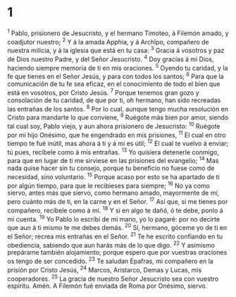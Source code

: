 # 1 
<sup>1</sup> Pablo, prisionero de Jesucristo, y el hermano Timoteo, á Filemón amado, y coadjutor nuestro; <sup>2</sup> Y á la amada Apphia, y á Archîpo, compañero de nuestra milicia, y á la iglesia que está en tu casa: <sup>3</sup> Gracia á vosotros y paz de Dios nuestro Padre, y del Señor Jesucristo. <sup>4</sup> Doy gracias á mi Dios, haciendo siempre memoria de ti en mis oraciones. <sup>5</sup> Oyendo tu caridad, y la fe que tienes en el Señor Jesús, y para con todos los santos; <sup>6</sup> Para que la comunicación de tu fe sea eficaz, en el conocimiento de todo el bien que está en vosotros, por Cristo Jesús. <sup>7</sup> Porque tenemos gran gozo y consolación de tu caridad, de que por ti, oh hermano, han sido recreadas las entrañas de los santos. <sup>8</sup> Por lo cual, aunque tengo mucha resolución en Cristo para mandarte lo que conviene, <sup>9</sup> Ruégote más bien por amor, siendo tal cual soy, Pablo viejo, y aun ahora prisionero de Jesucristo: <sup>10</sup> Ruégote por mi hijo Onésimo, que he engendrado en mis prisiones, <sup>11</sup> El cual en otro tiempo te fué inútil, mas ahora á ti y á mí es útil; <sup>12</sup> El cual te vuelvo á enviar; tú pues, recíbele como á mis entrañas. <sup>13</sup> Yo quisiera detenerle conmigo, para que en lugar de ti me sirviese en las prisiones del evangelio; <sup>14</sup> Mas nada quise hacer sin tu consejo, porque tu beneficio no fuese como de necesidad, sino voluntario. <sup>15</sup> Porque acaso por esto se ha apartado de ti por algún tiempo, para que le recibieses para siempre; <sup>16</sup> No ya como siervo, antes más que siervo, como hermano amado, mayormente de mí, pero cuánto más de ti, en la carne y en el Señor. <sup>17</sup> Así que, si me tienes por compañero, recíbele como á mí. <sup>18</sup> Y si en algo te dañó, ó te debe, ponlo á mi cuenta. <sup>19</sup> Yo Pablo lo escribí de mi mano, yo lo pagaré: por no decirte que aun á ti mismo te me debes demás. <sup>20</sup> Sí, hermano, góceme yo de ti en el Señor; recrea mis entrañas en el Señor. <sup>21</sup> Te he escrito confiando en tu obediencia, sabiendo que aun harás más de lo que digo. <sup>22</sup> Y asimismo prepárame también alojamiento; porque espero que por vuestras oraciones os tengo de ser concedido. <sup>23</sup> Te saludan Epafras, mi compañero en la prisión por Cristo Jesús, <sup>24</sup> Marcos, Aristarco, Demas y Lucas, mis cooperadores. <sup>25</sup> La gracia de nuestro Señor Jesucristo sea con vuestro espíritu. Amén. A Filemón fué enviada de Roma por Onésimo, siervo. 